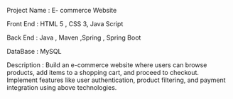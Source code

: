 Project Name : E- commerce Website


Front End : HTML 5 , CSS 3, Java Script


Back End : Java , Maven ,Spring , Spring Boot


DataBase : MySQL


Description :
       Build an e-commerce website where users can browse
       products, add items to a shopping cart, and proceed to
       checkout. Implement features like user
       authentication, product filtering, and payment
       integration using above technologies.

